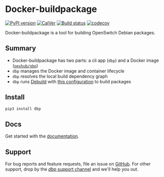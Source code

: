# Docker-buildpackage

[![PyPI version](https://badge.fury.io/py/dbp.svg)](https://pypi.org/project/dbp/)
[![CalVer](https://img.shields.io/badge/calver-YY.0M.MICRO-blue.svg)](https://pypi.org/project/dbp/)
[![Build status](https://badge.buildkite.com/1767c846c36bcae205347eb72a5396be1474608249b0849f16.svg)](https://buildkite.com/opx/opx-infra-dbp)
[![codecov](https://codecov.io/gh/opx-infra/dbp/branch/master/graph/badge.svg)](https://codecov.io/gh/opx-infra/dbp)

Docker-buildpackage is a tool for building OpenSwitch Debian packages.

## Summary

* Docker-buildpackage has two parts: a cli app (`dbp`) and a Docker image ([`opxhub/gbp`](https://github.com/opx-infra/gbp-docker))
* `dbp` manages the Docker image and container lifecycle
* `dbp` resolves the local build dependency graph
* `dbp` runs [Debuild](https://manpages.debian.org/stretch/devscripts/debuild.1.en.html) with [this configuration](https://github.com/opx-infra/gbp-docker/blob/master/assets/devscripts) to build packages

## Install

```bash
pip3 install dbp
```

## Docs

Get started with the [documentation](https://opx-infra.github.io/dbp/).

## Support

For bug reports and feature requests, file an issue on [GitHub](https://github.com/opx-infra/dbp/issues/new/choose). For other support, drop by the [*dbp* support channel](https://chat.openswitch.net/channel/dbp) and we'll help you out.
